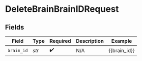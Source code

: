 # DeleteBrainBrainIDRequest


## Fields

| Field              | Type               | Required           | Description        | Example            |
| ------------------ | ------------------ | ------------------ | ------------------ | ------------------ |
| `brain_id`         | *str*              | :heavy_check_mark: | N/A                | {{brain_id}}       |